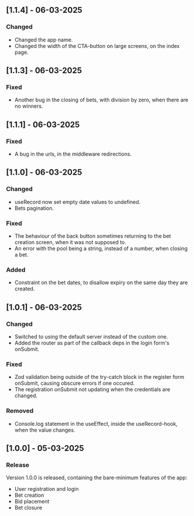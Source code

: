 ## [1.1.4] - 06-03-2025

### Changed

- Changed the app name.
- Changed the width of the CTA-button on large screens, on the index page.

## [1.1.3] - 06-03-2025

### Fixed

- Another bug in the closing of bets, with division by zero, when there are no winners.

## [1.1.1] - 06-03-2025

### Fixed

- A bug in the urls, in the middleware redirections.

## [1.1.0] - 06-03-2025

### Changed

- useRecord now set empty date values to undefined.
- Bets pagination.

### Fixed

- The behaviour of the back button sometimes returning to the bet creation screen, when it was not supposed to.
- An error with the pool being a string, instead of a number, when closing a bet.

### Added

- Constraint on the bet dates, to disallow expiry on the same day they are created.

## [1.0.1] - 06-03-2025

### Changed

- Switched to using the default server instead of the custom one.
- Added the router as part of the callback deps in the login form's onSubmit.

### Fixed

- Zod validation being outside of the try-catch block in the register form onSubmit, causing obscure errors if one occured.
- The registration onSubmit not updating when the credentials are changed.

### Removed

- Console.log statement in the useEffect, inside the useRecord-hook, when the value changes.

## [1.0.0] - 05-03-2025

### Release

Version 1.0.0 is released, containing the bare-minimum features of the app:

- User registration and login
- Bet creation
- Bid placement
- Bet closure
